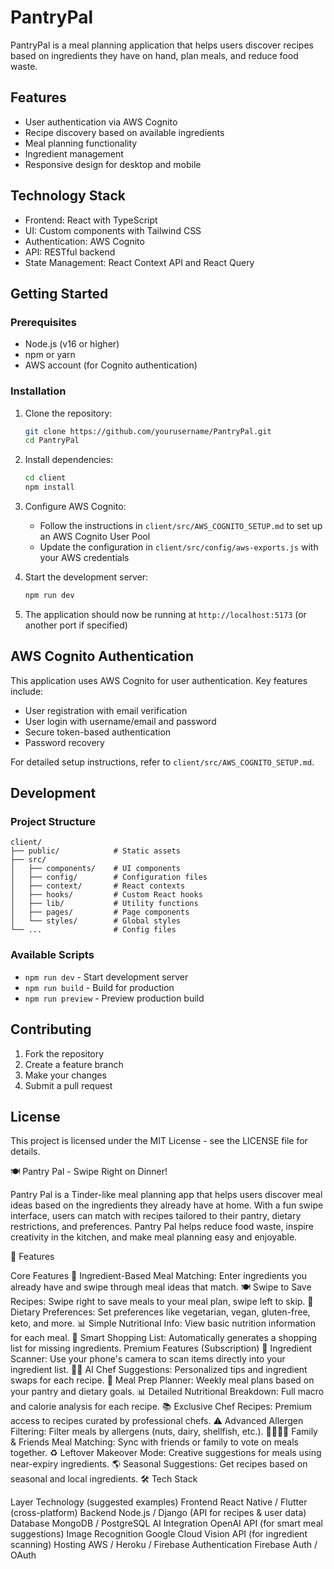 # PantryPal

PantryPal is a meal planning application that helps users discover recipes based on ingredients they have on hand, plan meals, and reduce food waste.

## Features

- User authentication via AWS Cognito
- Recipe discovery based on available ingredients
- Meal planning functionality
- Ingredient management
- Responsive design for desktop and mobile

## Technology Stack

- Frontend: React with TypeScript
- UI: Custom components with Tailwind CSS
- Authentication: AWS Cognito
- API: RESTful backend
- State Management: React Context API and React Query

## Getting Started

### Prerequisites

- Node.js (v16 or higher)
- npm or yarn
- AWS account (for Cognito authentication)

### Installation

1. Clone the repository:
   ```bash
   git clone https://github.com/yourusername/PantryPal.git
   cd PantryPal
   ```

2. Install dependencies:
   ```bash
   cd client
   npm install
   ```

3. Configure AWS Cognito:
   - Follow the instructions in `client/src/AWS_COGNITO_SETUP.md` to set up an AWS Cognito User Pool
   - Update the configuration in `client/src/config/aws-exports.js` with your AWS credentials

4. Start the development server:
   ```bash
   npm run dev
   ```

5. The application should now be running at `http://localhost:5173` (or another port if specified)

## AWS Cognito Authentication

This application uses AWS Cognito for user authentication. Key features include:

- User registration with email verification
- User login with username/email and password
- Secure token-based authentication
- Password recovery

For detailed setup instructions, refer to `client/src/AWS_COGNITO_SETUP.md`.

## Development

### Project Structure

```
client/
├── public/            # Static assets
├── src/
│   ├── components/    # UI components
│   ├── config/        # Configuration files
│   ├── context/       # React contexts
│   ├── hooks/         # Custom React hooks
│   ├── lib/           # Utility functions
│   ├── pages/         # Page components
│   └── styles/        # Global styles
└── ...                # Config files
```

### Available Scripts

- `npm run dev` - Start development server
- `npm run build` - Build for production
- `npm run preview` - Preview production build

## Contributing

1. Fork the repository
2. Create a feature branch
3. Make your changes
4. Submit a pull request

## License

This project is licensed under the MIT License - see the LICENSE file for details.

🍽️ Pantry Pal - Swipe Right on Dinner!

Pantry Pal is a Tinder-like meal planning app that helps users discover meal ideas based on the ingredients they already have at home. With a fun swipe interface, users can match with recipes tailored to their pantry, dietary restrictions, and preferences. Pantry Pal helps reduce food waste, inspire creativity in the kitchen, and make meal planning easy and enjoyable.

📱 Features

Core Features
🥕 Ingredient-Based Meal Matching: Enter ingredients you already have and swipe through meal ideas that match.
🍽️ Swipe to Save Recipes: Swipe right to save meals to your meal plan, swipe left to skip.
🌱 Dietary Preferences: Set preferences like vegetarian, vegan, gluten-free, keto, and more.
📊 Simple Nutritional Info: View basic nutrition information for each meal.
🛒 Smart Shopping List: Automatically generates a shopping list for missing ingredients.
Premium Features (Subscription)
📸 Ingredient Scanner: Use your phone's camera to scan items directly into your ingredient list.
🧑‍🍳 AI Chef Suggestions: Personalized tips and ingredient swaps for each recipe.
🍱 Meal Prep Planner: Weekly meal plans based on your pantry and dietary goals.
📊 Detailed Nutritional Breakdown: Full macro and calorie analysis for each recipe.
📚 Exclusive Chef Recipes: Premium access to recipes curated by professional chefs.
⚠️ Advanced Allergen Filtering: Filter meals by allergens (nuts, dairy, shellfish, etc.).
👨‍👩‍👧‍👦 Family & Friends Meal Matching: Sync with friends or family to vote on meals together.
♻️ Leftover Makeover Mode: Creative suggestions for meals using near-expiry ingredients.
🌎 Seasonal Suggestions: Get recipes based on seasonal and local ingredients.
🛠️ Tech Stack

Layer	Technology (suggested examples)
Frontend	React Native / Flutter (cross-platform)
Backend	Node.js / Django (API for recipes & user data)
Database	MongoDB / PostgreSQL
AI Integration	OpenAI API (for smart meal suggestions)
Image Recognition	Google Cloud Vision API (for ingredient scanning)
Hosting	AWS / Heroku / Firebase
Authentication	Firebase Auth / OAuth
